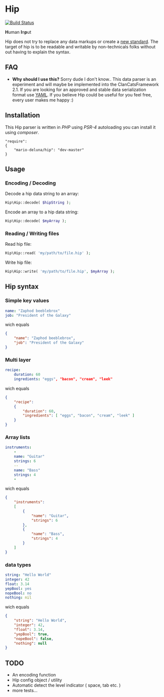 # Hip

[![Build Status](https://travis-ci.org/mario-deluna/Hip.svg?branch=master)](https://travis-ci.org/mario-deluna/Hip)

**H**uman **I**n**p**ut

Hip does not try to replace any data markups or create a [new standard](http://xkcd.com/927/). The target of hip is to be readable and writable by non-technicals folks without out having to explain the syntax.

## FAQ

 - **Why should I use this?** Sorry dude I don't know.. This data parser is an experiment and will maybe be implemented into the ClanCatsFramework 2.1. If you are looking for an approved and stable data serialization format use [YAML](http://yaml.org/). If you believe Hip could be useful for you feel free, every user makes me happy :)


## Installation 

This Hip parser is written in _PHP_ using _PSR-4_ autoloading you can install it using _composer_. 

```
"require": 
{
    "mario-deluna/hip": "dev-master"
}
```

## Usage 

### Encoding / Decoding

Decode a hip data string to an array:

```php
Hip\Hip::decode( $hipString );
```

Encode an array to a hip data string:

```php
Hip\Hip::decode( $myArray );
```

### Reading / Writing files

Read hip file:

```php
Hip\Hip::read( 'my/path/to/file.hip' );
```

Write hip file:

```php
Hip\Hip::write( 'my/path/to/file.hip', $myArray );
```

## Hip syntax

### Simple key values

```yaml
name: "Zaphod beeblebrox"
job: "President of the Galaxy"
```

wich equals

```json
{
    "name": "Zaphod beeblebrox",
    "job": "President of the Galaxy"
}
```

### Multi layer

```yaml
recipe:
    duration: 60
    ingredients: "eggs", "bacon", "cream", "leek"
```

wich equals

```json
{
    "recipe": 
    {
        "duration": 60,
        "ingredients": [ "eggs", "bacon", "cream", "leek" ]
    } 
}
```

### Array lists

```yaml
instruments:
    -
    name: "Guitar"
    strings: 6
    --
    name: "Bass"
    strings: 4
    -
```

wich equals

```json
{
    "instruments": 
    [
        {
            "name": "Guitar",
            "strings": 6
        },
        {
            "name": "Bass",
            "strings": 4
        }
    ] 
}
```

### data types

```yaml
string: "Hello World"
integer: 42
float: 3.14
yepBool: yes
nopeBool: no
nothing: nil
```

wich equals

```json
{
    "string": "Hello World",
    "integer": 42,
    "float": 3.14,
    "yepBool": true,
    "nopeBool": false,
    "nothing": null
}
```

## TODO 

* An encoding function
* Hip config object / utility
* Automatic detect the level indicator ( space, tab etc. )
* more tests...